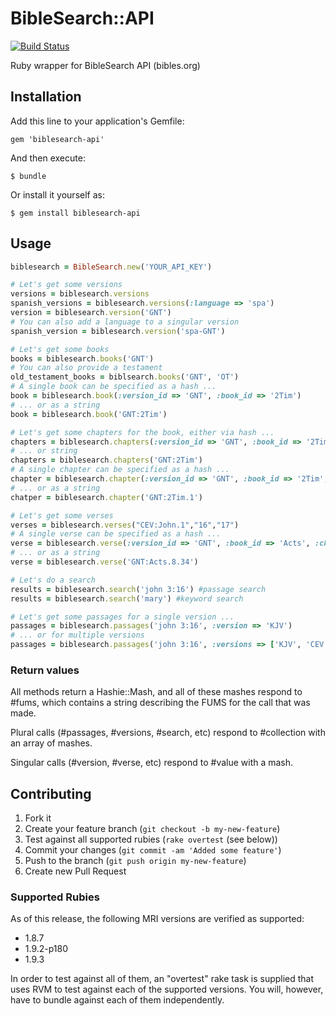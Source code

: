 # BibleSearch::API

[![Build Status](https://travis-ci.org/americanbible/biblesearch-api-ruby.png)](https://travis-ci.org/americanbible/biblesearch-api-ruby)


Ruby wrapper for BibleSearch API (bibles.org)

## Installation

Add this line to your application's Gemfile:

    gem 'biblesearch-api'

And then execute:

    $ bundle

Or install it yourself as:

    $ gem install biblesearch-api

## Usage

```ruby
biblesearch = BibleSearch.new('YOUR_API_KEY')

# Let's get some versions
versions = biblesearch.versions
spanish_versions = biblesearch.versions(:language => 'spa')
version = biblesearch.version('GNT')
# You can also add a language to a singular version
spanish_version = biblesearch.version('spa-GNT')

# Let's get some books
books = biblesearch.books('GNT')
# You can also provide a testament
old_testament_books = biblsearch.books('GNT', 'OT')
# A single book can be specified as a hash ...
book = biblesearch.book(:version_id => 'GNT', :book_id => '2Tim')
# ... or as a string
book = biblesearch.book('GNT:2Tim')

# Let's get some chapters for the book, either via hash ...
chapters = biblesearch.chapters(:version_id => 'GNT', :book_id => '2Tim')
# ... or string
chapters = biblesearch.chapters('GNT:2Tim')
# A single chapter can be specified as a hash ...
chapter = biblesearch.chapter(:version_id => 'GNT', :book_id => '2Tim', :chapter => 1)
# ... or as a string
chatper = biblesearch.chapter('GNT:2Tim.1')

# Let's get some verses
verses = biblesearch.verses("CEV:John.1","16","17")
# A single verse can be specified as a hash ...
verse = biblesearch.verse(:version_id => 'GNT', :book_id => 'Acts', :chapter => '8', :verse => '34')
# ... or as a string
verse = biblesearch.verse('GNT:Acts.8.34')

# Let's do a search
results = biblesearch.search('john 3:16') #passage search
results = biblesearch.search('mary') #keyword search

# Let's get some passages for a single version ...
passages = biblesearch.passages('john 3:16', :version => 'KJV')
# ... or for multiple versions
passages = biblesearch.passages('john 3:16', :versions => ['KJV', 'CEV'])
```

### Return values

All methods return a Hashie::Mash, and all of these mashes respond to #fums, which contains a string describing the FUMS for the call that was made.

Plural calls (#passages, #versions, #search, etc) respond to #collection with an array of mashes.

Singular calls (#version, #verse, etc) respond to #value with a mash.

## Contributing

1. Fork it
2. Create your feature branch (`git checkout -b my-new-feature`)
3. Test against all supported rubies (`rake overtest` (see below))
4. Commit your changes (`git commit -am 'Added some feature'`)
5. Push to the branch (`git push origin my-new-feature`)
6. Create new Pull Request

### Supported Rubies

As of this release, the following MRI versions are verified as supported:

* 1.8.7
* 1.9.2-p180
* 1.9.3

In order to test against all of them, an "overtest" rake task is supplied that uses RVM to test against each of the supported versions. You will, however, have to bundle against each of them independently.
